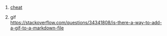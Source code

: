 1. [cheat](https://github.com/adam-p/markdown-here/wiki/Markdown-Cheatsheet)


2. gif \
https://stackoverflow.com/questions/34341808/is-there-a-way-to-add-a-gif-to-a-markdown-file
